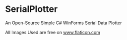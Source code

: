 # SerialPlotter
An Open-Source Simple C# WinForms Serial Data Plotter

All Images Used are free on www.flaticon.com
